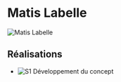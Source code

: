 # Matis Labelle

 ![Matis Labelle](medias/membre_v/matis.png)

 ## Réalisations

 <!-- Une image par semaine de la réalisation dont tu es le plus fier avec une légende -->

* ![S1 Développement du concept](https://fakeimg.pl/400x400?text=concept)
